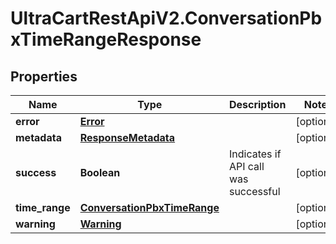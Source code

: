 # UltraCartRestApiV2.ConversationPbxTimeRangeResponse

## Properties

Name | Type | Description | Notes
------------ | ------------- | ------------- | -------------
**error** | [**Error**](Error.md) |  | [optional] 
**metadata** | [**ResponseMetadata**](ResponseMetadata.md) |  | [optional] 
**success** | **Boolean** | Indicates if API call was successful | [optional] 
**time_range** | [**ConversationPbxTimeRange**](ConversationPbxTimeRange.md) |  | [optional] 
**warning** | [**Warning**](Warning.md) |  | [optional] 


